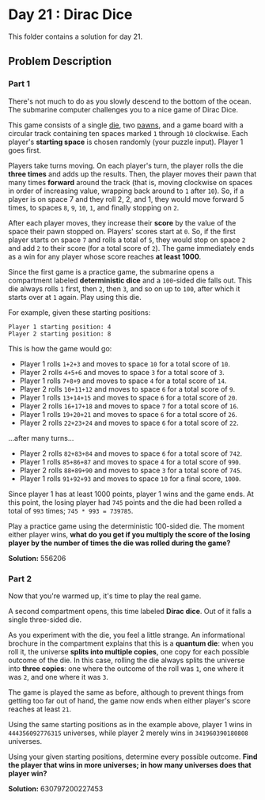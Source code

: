 # Day 21 : Dirac Dice

This folder contains a solution for day 21.

## Problem Description

### Part 1

There's not much to do as you slowly descend to the bottom of the ocean. The submarine computer challenges you to a nice game of Dirac Dice.

This game consists of a single [die](https://en.wikipedia.org/wiki/Dice), two [pawns](https://en.wikipedia.org/wiki/Glossary_of_board_games#piece), and a game board with a circular track containing ten spaces marked ```1``` through ```10``` clockwise. Each player's **starting space** is chosen randomly (your puzzle input). Player 1 goes first.

Players take turns moving. On each player's turn, the player rolls the die **three times** and adds up the results. Then, the player moves their pawn that many times **forward** around the track (that is, moving clockwise on spaces in order of increasing value, wrapping back around to ```1``` after ```10```). So, if a player is on space 7 and they roll 2, 2, and 1, they would move forward 5 times, to spaces ```8```, ```9```, ```10```, ```1```, and finally stopping on ```2```.

After each player moves, they increase their **score** by the value of the space their pawn stopped on. Players' scores start at ```0```. So, if the first player starts on space ```7``` and rolls a total of ```5```, they would stop on space ```2``` and add ```2``` to their score (for a total score of ```2```). The game immediately ends as a win for any player whose score reaches **at least 1000**.

Since the first game is a practice game, the submarine opens a compartment labeled **deterministic dice** and a ```100```-sided die falls out. This die always rolls ```1``` first, then ```2```, then ```3```, and so on up to ```100```, after which it starts over at ```1``` again. Play using this die.

For example, given these starting positions:

```
Player 1 starting position: 4
Player 2 starting position: 8
```

This is how the game would go:

  * Player 1 rolls ```1+2+3``` and moves to space ```10``` for a total score of ```10```.
  * Player 2 rolls ```4+5+6``` and moves to space ```3``` for a total score of ```3```.
  * Player 1 rolls ```7+8+9``` and moves to space ```4``` for a total score of ```14```.
  * Player 2 rolls ```10+11+12``` and moves to space ```6``` for a total score of ```9```.
  * Player 1 rolls ```13+14+15``` and moves to space ```6``` for a total score of ```20```.
  * Player 2 rolls ```16+17+18``` and moves to space ```7``` for a total score of ```16```.
  * Player 1 rolls ```19+20+21``` and moves to space ```6``` for a total score of ```26```.
  * Player 2 rolls ```22+23+24``` and moves to space ```6``` for a total score of ```22```.

...after many turns...

  * Player 2 rolls ```82+83+84``` and moves to space ```6``` for a total score of ```742```.
  * Player 1 rolls ```85+86+87``` and moves to space ```4``` for a total score of ```990```.
  * Player 2 rolls ```88+89+90``` and moves to space ```3``` for a total score of ```745```.
  * Player 1 rolls ```91+92+93``` and moves to space ```10``` for a final score, ```1000```.

Since player 1 has at least 1000 points, player 1 wins and the game ends. At this point, the losing player had ```745``` points and the die had been rolled a total of ```993``` times; ```745 * 993 = 739785```.

Play a practice game using the deterministic 100-sided die. The moment either player wins, **what do you get if you multiply the score of the losing player by the number of times the die was rolled during the game?**

**Solution:** 556206

### Part 2

Now that you're warmed up, it's time to play the real game.

A second compartment opens, this time labeled **Dirac dice**. Out of it falls a single three-sided die.

As you experiment with the die, you feel a little strange. An informational brochure in the compartment explains that this is a **quantum die**: when you roll it, the universe **splits into multiple copies**, one copy for each possible outcome of the die. In this case, rolling the die always splits the universe into **three copies**: one where the outcome of the roll was ```1```, one where it was ```2```, and one where it was ```3```.

The game is played the same as before, although to prevent things from getting too far out of hand, the game now ends when either player's score reaches at least ```21```.

Using the same starting positions as in the example above, player 1 wins in ```444356092776315``` universes, while player 2 merely wins in ```341960390180808``` universes.

Using your given starting positions, determine every possible outcome. **Find the player that wins in more universes; in how many universes does that player win?**

**Solution:** 630797200227453
